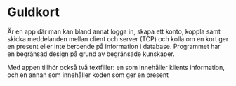 # Guldkort 

Är en app där man kan bland annat logga in, skapa ett konto, koppla samt skicka meddelanden mellan client och server (TCP) och kolla om en kort ger en present eller inte beroende på information i database. Programmet har en begränsad design på grund av begränsade kunskaper. 

Med appen tillhör också två textfiller: en som innehåller klients information, och en annan som innehåller koden som ger en present
